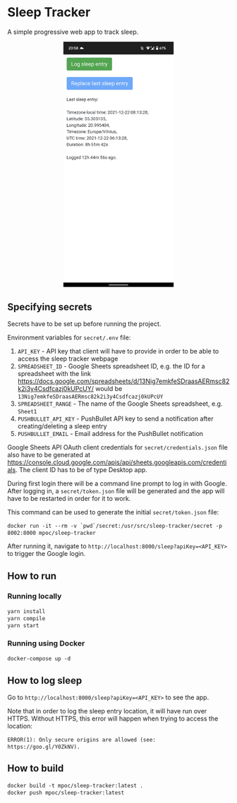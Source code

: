# Sleep Tracker

A simple progressive web app to track sleep.

<p align="center">
    <img src="images/sleep-tracker.png" alt="An example of a sleep logged during 22nd of December" width="250">
</p>

## Specifying secrets

Secrets have to be set up before running the project.

Environment variables for `secret/.env` file:

1. `API_KEY` - API key that client will have to provide in order to be able to access the sleep tracker webpage
1. `SPREADSHEET_ID` - Google Sheets spreadsheet ID, e.g. the ID for a spreadsheet with the link https://docs.google.com/spreadsheets/d/13Nig7emkfeSDraasAERmsc82k2i3y4Csdfcazj0kUPcUY/ would be `13Nig7emkfeSDraasAERmsc82k2i3y4Csdfcazj0kUPcUY`
1. `SPREADSHEET_RANGE` - The name of the Google Sheets spreadsheet, e.g. `Sheet1`
1. `PUSHBULLET_API_KEY` - PushBullet API key to send a notification after creating/deleting a sleep entry
1. `PUSHBULLET_EMAIL` - Email address for the PushBullet notification

Google Sheets API OAuth client credentials for `secret/credentials.json` file also have to be generated at https://console.cloud.google.com/apis/api/sheets.googleapis.com/credentials.
The client ID has to be of type Desktop app.

During first login there will be a command line prompt to log in with Google.
After logging in, a `secret/token.json` file will be generated and the app will have to be restarted in order for it to work.

This command can be used to generate the initial `secret/token.json` file: 

```shell
docker run -it --rm -v `pwd`/secret:/usr/src/sleep-tracker/secret -p 8002:8000 mpoc/sleep-tracker
```

After running it, navigate to `http://localhost:8000/sleep?apiKey=<API_KEY>` to trigger the Google login.

## How to run

### Running locally

```shell
yarn install
yarn compile
yarn start
```

### Running using Docker

```shell
docker-compose up -d
```

## How to log sleep

Go to `http://localhost:8000/sleep?apiKey=<API_KEY>` to see the app.

Note that in order to log the sleep entry location, it will have run over HTTPS.
Without HTTPS, this error will happen when trying to access the location:

```text
ERROR(1): Only secure origins are allowed (see: https://goo.gl/Y0ZkNV).
```

## How to build

```shell
docker build -t mpoc/sleep-tracker:latest .
docker push mpoc/sleep-tracker:latest
```
